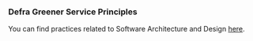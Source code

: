 ### Defra Greener Service Principles

You can find practices related to Software Architecture and Design [here](https://greenerservices.github.io/).
